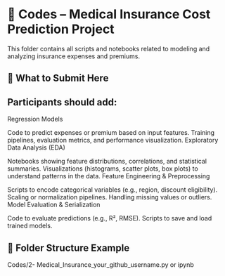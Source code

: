 # 🧮 Codes – Medical Insurance Cost Prediction Project

This folder contains all scripts and notebooks related to modeling and analyzing insurance expenses and premiums.

## 🧠 What to Submit Here

## Participants should add:

Regression Models

Code to predict expenses or premium based on input features.
Training pipelines, evaluation metrics, and performance visualization.
Exploratory Data Analysis (EDA)

Notebooks showing feature distributions, correlations, and statistical summaries.
Visualizations (histograms, scatter plots, box plots) to understand patterns in the data.
Feature Engineering & Preprocessing

Scripts to encode categorical variables (e.g., region, discount eligibility).
Scaling or normalization pipelines.
Handling missing values or outliers.
Model Evaluation & Serialization

Code to evaluate predictions (e.g., R², RMSE).
Scripts to save and load trained models.

## 📂 Folder Structure Example

Codes/2- Medical_Insurance_your_github_username.py or ipynb
  

